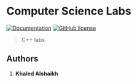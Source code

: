 # Computer Science Labs

[![Documentation](https://img.shields.io/badge/Lab-documentation-brightgreen.svg)](https://google.com)
[![GitHub license](https://img.shields.io/badge/license-GNU3-blue.svg)](/LICENSE)

>C++  labs

## Authors
1. **Khaled Alshaikh**

